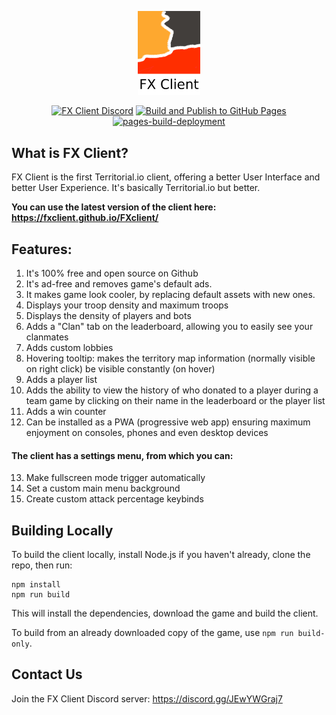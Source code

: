 <p align="center">
  <a href="https://fxclient.github.io/FXclient/">
    <picture>
      <source media="(prefers-color-scheme: dark)" srcset="/assets/logo_text_dark.png">
      <source media="(prefers-color-scheme: light)" srcset="/assets/logo_text_light.png">
      <img src="/assets/logo_text_light.png" width="20%">
    </picture>
  </a>
</p>
<p align="center">
  <a href="https://discord.gg/JEwYWGraj7"><img alt="FX Client Discord" src="https://img.shields.io/discord/1055801912286515220?logo=discord&logoColor=white&label=FX%20Client&color=5865F2"></a>
  <a href="https://github.com/fxclient/FXclient/actions/workflows/deploy_github_pages.yml"><img src="https://github.com/fxclient/FXclient/actions/workflows/deploy_github_pages.yml/badge.svg" alt="Build and Publish to GitHub Pages"></a>
  <a href="https://fxclient.github.io/FXclient/"><img src="https://github.com/fxclient/FXclient/actions/workflows/pages/pages-build-deployment/badge.svg" alt="pages-build-deployment"></a>
</p>

## What is FX Client?
FX Client is the first Territorial.io client, offering a better User Interface and better User Experience. It's basically Territorial.io but better.

**You can use the latest version of the client here: https://fxclient.github.io/FXclient/**

## Features:
1. It's 100% free and open source on Github
2. It's ad-free and removes game's default ads.
3. It makes game look cooler, by replacing default assets with new ones.
4. Displays your troop density and maximum troops
5. Displays the density of players and bots
6. Adds a "Clan" tab on the leaderboard, allowing you to easily see your clanmates
7. Adds custom lobbies
8. Hovering tooltip: makes the territory map information (normally visible on right click) be visible constantly (on hover)
9. Adds a player list
10. Adds the ability to view the history of who donated to a player during a team game by clicking on their name in the leaderboard or the player list
11. Adds a win counter
12. Can be installed as a PWA (progressive web app) ensuring maximum enjoyment on consoles, phones and even desktop devices

#### The client has a settings menu, from which you can:

13. Make fullscreen mode trigger automatically
14. Set a custom main menu background
15. Create custom attack percentage keybinds

## Building Locally

To build the client locally, install Node.js if you haven't already, clone the repo, then run:

```
npm install
npm run build
```

This will install the dependencies, download the game and build the client.

To build from an already downloaded copy of the game, use `npm run build-only`.

## Contact Us

Join the FX Client Discord server: https://discord.gg/JEwYWGraj7
